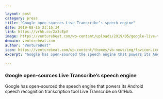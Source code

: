 ```yaml
---

layout: post
category: press
title: "Google open-sources Live Transcribe’s speech engine"
date: 2019-08-16 23:16:34
link: https://vrhk.co/2z3cEpV
image: https://venturebeat.com/wp-content/uploads/2019/05/google-live-transcribe-sound-event-save-transcripts.png?w=1200&strip=all
domain: venturebeat.com
author: "VentureBeat"
icon: https://venturebeat.com/wp-content/themes/vb-news/img/favicon.ico
excerpt: "Google has open-sourced the speech engine that powers its Android speech recognition transcription tool Live Transcribe on GitHub."

---
```


### Google open-sources Live Transcribe’s speech engine

Google has open-sourced the speech engine that powers its Android speech recognition transcription tool Live Transcribe on GitHub.